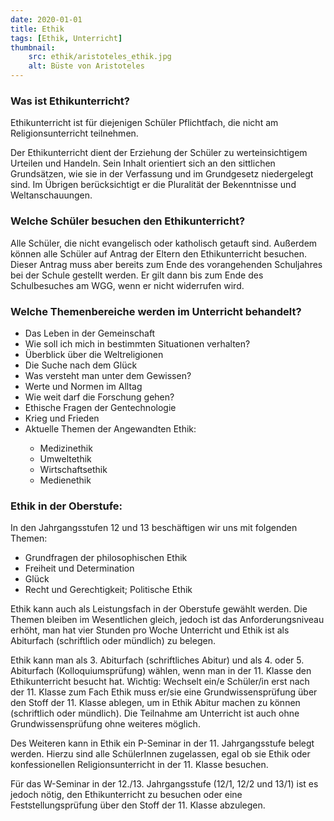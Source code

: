 ```yaml
---
date: 2020-01-01
title: Ethik
tags: [Ethik, Unterricht]
thumbnail: 
    src: ethik/aristoteles_ethik.jpg
    alt: Büste von Aristoteles
---
```

<h3>Was ist Ethikunterricht?</h3>
<p>Ethikunterricht ist für diejenigen Schüler Pflichtfach, die nicht am Religionsunterricht teilnehmen.</p>
<p>Der Ethikunterricht dient der Erziehung der Schüler zu werteinsichtigem Urteilen und Handeln. Sein Inhalt orientiert sich an den sittlichen Grundsätzen, wie sie in der Verfassung und im Grundgesetz niedergelegt sind. Im Übrigen berücksichtigt er die Pluralität der Bekenntnisse und Weltanschauungen.</p>
<h3>Welche Schüler besuchen den Ethikunterricht?</h3>
<p>Alle Schüler, die nicht evangelisch oder katholisch getauft sind. Außerdem können alle Schüler auf Antrag der Eltern den Ethikunterricht besuchen. Dieser Antrag muss aber bereits zum Ende des vorangehenden Schuljahres bei der Schule gestellt werden. Er gilt dann bis zum Ende des Schulbesuches am WGG, wenn er nicht widerrufen wird.</p>
<h3>Welche Themenbereiche werden im Unterricht behandelt?</h3>
<ul>
    <li>Das Leben in der Gemeinschaft</li>
    <li>Wie soll ich mich in bestimmten Situationen verhalten?</li>
    <li>Überblick über die Weltreligionen</li>
    <li>Die Suche nach dem Glück</li>
    <li>Was versteht man unter dem Gewissen?</li>
    <li>Werte und Normen im Alltag </li>
    <li>Wie weit darf die Forschung gehen?</li>
    <li>Ethische Fragen der Gentechnologie</li>
    <li>Krieg und Frieden</li>
    <li>Aktuelle Themen der Angewandten Ethik: </li>
    <ul>
        <li>Medizinethik</li>
        <li>Umweltethik</li>
        <li>Wirtschaftsethik</li>
        <li>Medienethik</li>
    </ul>
</ul>
<h3>Ethik in der Oberstufe:</h3>
<p>In den Jahrgangsstufen 12 und 13 beschäftigen wir uns mit folgenden Themen:</p>
<ul>
    <li>Grundfragen der philosophischen Ethik</li>
    <li>Freiheit und Determination</li>
    <li>Glück</li>
    <li>Recht und Gerechtigkeit; Politische Ethik</li>
</ul>

<p>Ethik kann auch als Leistungsfach in der Oberstufe gewählt werden. Die Themen bleiben im Wesentlichen gleich, jedoch ist das Anforderungsniveau erhöht, man hat vier Stunden pro Woche Unterricht und Ethik ist als Abiturfach (schriftlich oder mündlich) zu belegen.</p>

<p>Ethik kann man als 3. Abiturfach (schriftliches Abitur) und als 4. oder 5. Abiturfach (Kolloquiumsprüfung) wählen, wenn man in der 11. Klasse den Ethikunterricht besucht hat. Wichtig: Wechselt ein/e Schüler/in erst nach der 11. Klasse zum Fach Ethik muss er/sie eine Grundwissensprüfung über den Stoff der 11. Klasse ablegen, um in Ethik Abitur machen zu können (schriftlich oder mündlich). Die Teilnahme am Unterricht ist auch ohne Grundwissensprüfung ohne weiteres möglich.</p>

Des Weiteren kann in Ethik ein P-Seminar in der 11. Jahrgangsstufe belegt werden. Hierzu sind alle SchülerInnen zugelassen, egal ob sie Ethik oder konfessionellen Religionsunterricht in der 11. Klasse besuchen.

Für das W-Seminar in der 12./13. Jahrgangsstufe (12/1, 12/2 und 13/1) ist es jedoch nötig, den Ethikunterricht zu besuchen oder eine Feststellungsprüfung über den Stoff der 11. Klasse abzulegen. 

